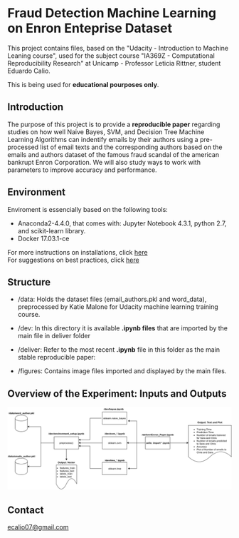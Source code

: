 
# Fraud Detection Machine Learning on Enron Enteprise Dataset

This project contains files, based on the "Udacity - Introduction to Machine Leaning course", used for the subject course "IA369Z - Computational Reproducibility Research" at Unicamp - Professor Leticia Rittner, student Eduardo Calio.

This is being used for **educational pourposes only**.

## Introduction

The purpose of this project is to provide a **reproducible paper** regarding studies on how well Naive Bayes, SVM, and Decision Tree Machine Learning Algorithms can indentify emails by their authors using a pre-processed list of email texts and the corresponding authors based on the emails and authors dataset of the famous fraud scandal of the american bankrupt Enron Corporation. We will also study ways to work with parameters to improve accuracy and performance.

## Environment
Enviroment is essencially based on the following tools:
* Anaconda2-4.4.0, that comes with: Jupyter Notebook 4.3.1, python 2.7, and scikit-learn library.
* Docker 17.03.1-ce

For more instructions on installations, click [here](environment/README.md)<br>
For suggestions on best practices, click [here](environment/BEST_PRACTICES.md)

## Structure

* /data: Holds the dataset files (email_authors.pkl and  word_data), preprocessed by Katie Malone for Udacity machine learning training course.

* /dev: In this directory it is available **.ipynb files** that are imported by the main file in deliver folder

* /deliver: Refer to the most recent **.ipynb** file in this folder as the main stable reproducible paper:<br>

* /figures: Contains image files imported and displayed by the main files.

## Overview of the Experiment: Inputs and Outputs

<img src="figures/workflow.png" />

## Contact

ecalio07@gmail.com





